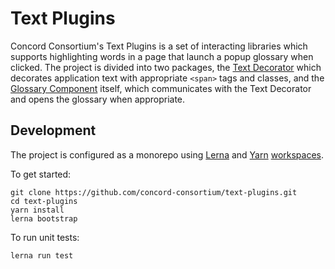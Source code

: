 # Text Plugins

Concord Consortium's Text Plugins is a set of interacting libraries which supports highlighting words in a page that launch a popup glossary when clicked. The project is divided into two packages, the [Text Decorator](packages/text-decorator) which decorates application text with appropriate `<span>` tags and classes, and the [Glossary Component](packages/glossary-component) itself, which communicates with the Text Decorator and opens the glossary when appropriate.

## Development

The project is configured as a monorepo using [Lerna](https://github.com/lerna/lerna#readme) and [Yarn](https://yarnpkg.com/) [workspaces](https://yarnpkg.com/lang/en/docs/workspaces/).

To get started:
```
git clone https://github.com/concord-consortium/text-plugins.git
cd text-plugins
yarn install
lerna bootstrap
```
To run unit tests:
```
lerna run test
```
